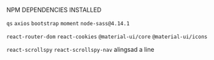 
NPM DEPENDENCIES INSTALLED

`qs`
`axios`
`bootstrap`
`moment`
`node-sass@4.14.1`

`react-router-dom`
`react-cookies`
`@material-ui/core`
`@material-ui/icons`

`react-scrollspy`
`react-scrollspy-nav`
alingsad
a line

